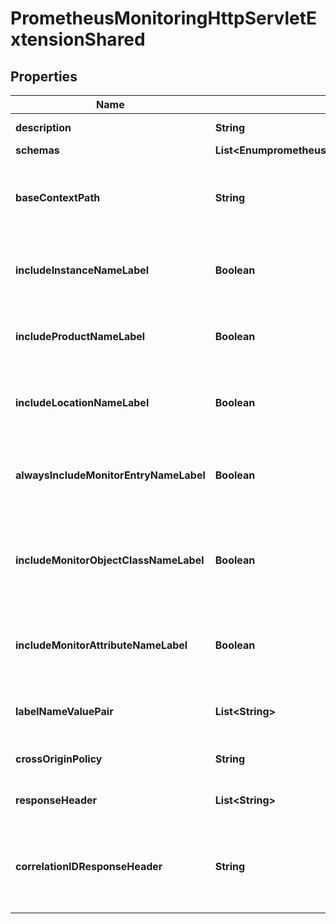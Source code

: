 

# PrometheusMonitoringHttpServletExtensionShared


## Properties

| Name | Type | Description | Notes |
|------------ | ------------- | ------------- | -------------|
|**description** | **String** | A description for this HTTP Servlet Extension |  [optional] |
|**schemas** | **List&lt;EnumprometheusMonitoringHttpServletExtensionSchemaUrn&gt;** |  |  |
|**baseContextPath** | **String** | Specifies the base context path that HTTP clients should use to access this servlet. The value must start with a forward slash and must represent a valid HTTP context path. |  [optional] |
|**includeInstanceNameLabel** | **Boolean** | Indicates whether generated metrics should include an \&quot;instance\&quot; label whose value is the instance name for this Directory Server instance. |  [optional] |
|**includeProductNameLabel** | **Boolean** | Indicates whether generated metrics should include a \&quot;product\&quot; label whose value is the product name for this Directory Server instance. |  [optional] |
|**includeLocationNameLabel** | **Boolean** | Indicates whether generated metrics should include a \&quot;location\&quot; label whose value is the location name for this Directory Server instance. |  [optional] |
|**alwaysIncludeMonitorEntryNameLabel** | **Boolean** | Indicates whether generated metrics should always include a \&quot;monitor_entry\&quot; label whose value is the name of the monitor entry from which the metric was obtained. |  [optional] |
|**includeMonitorObjectClassNameLabel** | **Boolean** | Indicates whether generated metrics should include a \&quot;monitor_object_class\&quot; label whose value is the name of the object class for the monitor entry from which the metric was obtained. |  [optional] |
|**includeMonitorAttributeNameLabel** | **Boolean** | Indicates whether generated metrics should include a \&quot;monitor_attribute\&quot; label whose value is the name of the monitor attribute from which the metric was obtained. |  [optional] |
|**labelNameValuePair** | **List&lt;String&gt;** | A set of name-value pairs for labels that should be included in all metrics exposed by this Directory Server instance. |  [optional] |
|**crossOriginPolicy** | **String** | The cross-origin request policy to use for the HTTP Servlet Extension. |  [optional] |
|**responseHeader** | **List&lt;String&gt;** | Specifies HTTP header fields and values added to response headers for all requests. |  [optional] |
|**correlationIDResponseHeader** | **String** | Specifies the name of the HTTP response header that will contain a correlation ID value. Example values are \&quot;Correlation-Id\&quot;, \&quot;X-Amzn-Trace-Id\&quot;, and \&quot;X-Request-Id\&quot;. |  [optional] |



